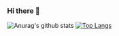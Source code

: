 ### Hi there 👋
<!--!![plot](dinogame.jpg)-->
![Anurag's github stats](https://github-readme-stats.vercel.app/api?username=edilsonlonc)
[![Top Langs](https://github-readme-stats.vercel.app/api/top-langs/?username=edilsonlonc)](https://github.com/anuraghazra/github-readme-stats)


<!--
**edilsonlonC/edilsonlonc** is a ✨ _special_ ✨ repository because its `README.md` (this file) appears on your GitHub profile.

Here are some ideas to get you started:

- 🔭 I’m currently working on ...
- 🌱 I’m currently learning ...
- 👯 I’m looking to collaborate on ...
- 🤔 I’m looking for help with ...
- 💬 Ask me about ...
- 📫 How to reach me: ...
- 😄 Pronouns: ...
- ⚡ Fun fact: ...
-->
